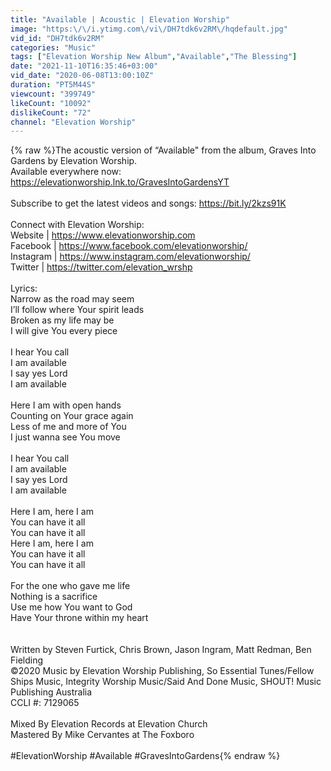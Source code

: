 ```yaml
---
title: "Available | Acoustic | Elevation Worship"
image: "https:\/\/i.ytimg.com\/vi\/DH7tdk6v2RM\/hqdefault.jpg"
vid_id: "DH7tdk6v2RM"
categories: "Music"
tags: ["Elevation Worship New Album","Available","The Blessing"]
date: "2021-11-10T16:35:46+03:00"
vid_date: "2020-06-08T13:00:10Z"
duration: "PT5M44S"
viewcount: "399749"
likeCount: "10092"
dislikeCount: "72"
channel: "Elevation Worship"
---
```

{% raw %}The acoustic version of “Available&quot; from the album, Graves Into Gardens by Elevation Worship.  <br />Available everywhere now: <a rel="nofollow" target="blank" href="https://elevationworship.lnk.to/GravesIntoGardensYT">https://elevationworship.lnk.to/GravesIntoGardensYT</a><br /><br />Subscribe to get the latest videos and songs: <a rel="nofollow" target="blank" href="https://bit.ly/2kzs91K">https://bit.ly/2kzs91K</a> <br /><br />Connect with Elevation Worship: <br />Website | <a rel="nofollow" target="blank" href="https://www.elevationworship.com">https://www.elevationworship.com</a> <br />Facebook | <a rel="nofollow" target="blank" href="https://www.facebook.com/elevationworship/">https://www.facebook.com/elevationworship/</a> <br />Instagram | <a rel="nofollow" target="blank" href="https://www.instagram.com/elevationworship/">https://www.instagram.com/elevationworship/</a> <br />Twitter | <a rel="nofollow" target="blank" href="https://twitter.com/elevation_wrshp">https://twitter.com/elevation_wrshp</a> <br /><br />Lyrics:<br />Narrow as the road may seem<br />I’ll follow where Your spirit leads<br />Broken as my life may be<br />I will give You every piece<br /><br />I hear You call<br />I am available<br />I say yes Lord<br />I am available<br /><br />Here I am with open hands<br />Counting on Your grace again<br />Less of me and more of You<br />I just wanna see You move<br /><br />I hear You call<br />I am available<br />I say yes Lord<br />I am available<br /><br />Here I am, here I am<br />You can have it all<br />You can have it all<br />Here I am, here I am<br />You can have it all<br />You can have it all<br /><br />For the one who gave me life<br />Nothing is a sacrifice<br />Use me how You want to God<br />Have Your throne within my heart<br /><br /><br />Written by Steven Furtick, Chris Brown, Jason Ingram, Matt Redman, Ben Fielding<br />©2020 Music by Elevation Worship Publishing, So Essential Tunes/Fellow Ships Music, Integrity Worship Music/Said And Done Music, SHOUT! Music Publishing Australia<br />CCLI #: 7129065<br /><br />Mixed By Elevation Records at Elevation Church<br />Mastered By Mike Cervantes at The Foxboro<br /><br />#ElevationWorship #Available #GravesIntoGardens{% endraw %}
